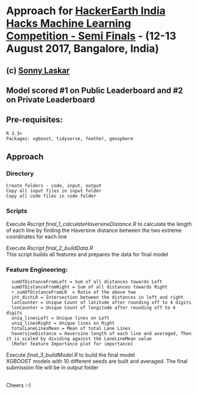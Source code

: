 # Approach for [HackerEarth India Hacks Machine Learning Competition - Semi Finals](https://www.hackerearth.com/challenge/test/indiahacks-2017-machine-learning-round-2/) - (12-13 August 2017, Bangalore, India)
## (c) [Sonny Laskar](https://github.com/sonnylaskar)
## Model scored #1 on Public Leaderboard and #2 on Private Leaderboard

## Pre-requisites:
```
R 3.3+
Packages: xgboost, tidyverse, feather, geosphere
```
## Approach

### Directory
```
Create folders - code, input, output
Copy all input files in input folder
Copy all code files in code folder
```

### Scripts
Execute *Rscript final_1_calculateHaversineDistance.R* to calculate the length of each line by finding the Haversine distance between the two extreme coordinates for each line<br/>

Execute *Rscript final_2_buildData.R*
        <br/>This script builds all features and prepares the data for final model

### Feature Engineering:
```
  sumOfDistanceFromLeft = Sum of all distances towards Left
  sumOfDistanceFromRight = Sum of all distances towards Right
  r_sumOfDistanceFromLR  = Ratio of the above two
  int_distLR = Intersection between the distances in left and right
  latCounter = Unique Count of latitude after rounding off to 4 digits
  lonCounter = Unique Count of longitude after rounding off to 4 digits
  uniq_linesLeft = Unique lines on Left
  uniq_linesRight = Unique lines on Right
  totalLaneLinesMean = Mean of total Lane Lines
  haversineDistance = Haversine length of each line and averaged, Then it is scaled by dividing against the LaneLineMean value
  [Refer feature Importance plot for importance]
```
  Execute *final_3_buildModel.R* to build the final model<br/>
        XGBOOST models with 10 different seeds are built and averaged.
        The final submission file will be in output folder

<br/>
Cheers :-)
